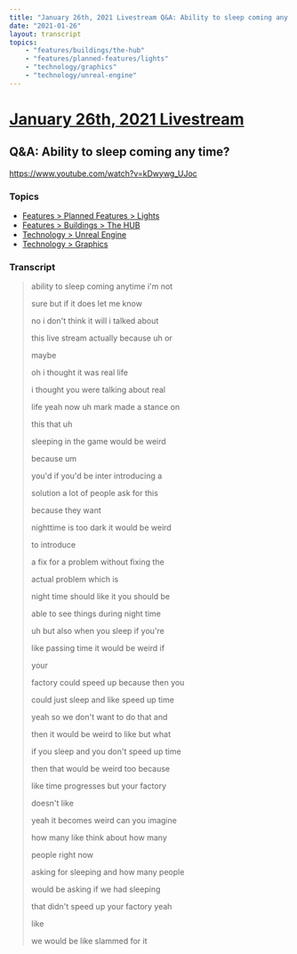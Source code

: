 ```yaml
---
title: "January 26th, 2021 Livestream Q&A: Ability to sleep coming any time?"
date: "2021-01-26"
layout: transcript
topics:
    - "features/buildings/the-hub"
    - "features/planned-features/lights"
    - "technology/graphics"
    - "technology/unreal-engine"
---
```

# [January 26th, 2021 Livestream](../2021-01-26.md)
## Q&A: Ability to sleep coming any time?
https://www.youtube.com/watch?v=kDwywg_UJoc

### Topics
* [Features > Planned Features > Lights](../topics/features/planned-features/lights.md)
* [Features > Buildings > The HUB](../topics/features/buildings/the-hub.md)
* [Technology > Unreal Engine](../topics/technology/unreal-engine.md)
* [Technology > Graphics](../topics/technology/graphics.md)

### Transcript

> ability to sleep coming anytime i'm not
> 
> sure but if it does let me know
> 
> no i don't think it will i talked about
> 
> this live stream actually because uh or
> 
> maybe
> 
> oh i thought it was real life
> 
> i thought you were talking about real
> 
> life yeah now uh mark made a stance on
> 
> this that uh
> 
> sleeping in the game would be weird
> 
> because um
> 
> you'd if you'd be inter introducing a
> 
> solution a lot of people ask for this
> 
> because they want
> 
> nighttime is too dark it would be weird
> 
> to introduce
> 
> a fix for a problem without fixing the
> 
> actual problem which is
> 
> night time should like it you should be
> 
> able to see things during night time
> 
> uh but also when you sleep if you're
> 
> like passing time it would be weird if
> 
> your
> 
> factory could speed up because then you
> 
> could just sleep and like speed up time
> 
> yeah so we don't want to do that and
> 
> then it would be weird to like but what
> 
> if you sleep and you don't speed up time
> 
> then that would be weird too because
> 
> like time progresses but your factory
> 
> doesn't like
> 
> yeah it becomes weird can you imagine
> 
> how many like think about how many
> 
> people right now
> 
> asking for sleeping and how many people
> 
> would be asking if we had sleeping
> 
> that didn't speed up your factory yeah
> 
> like
> 
> we would be like slammed for it
> 
